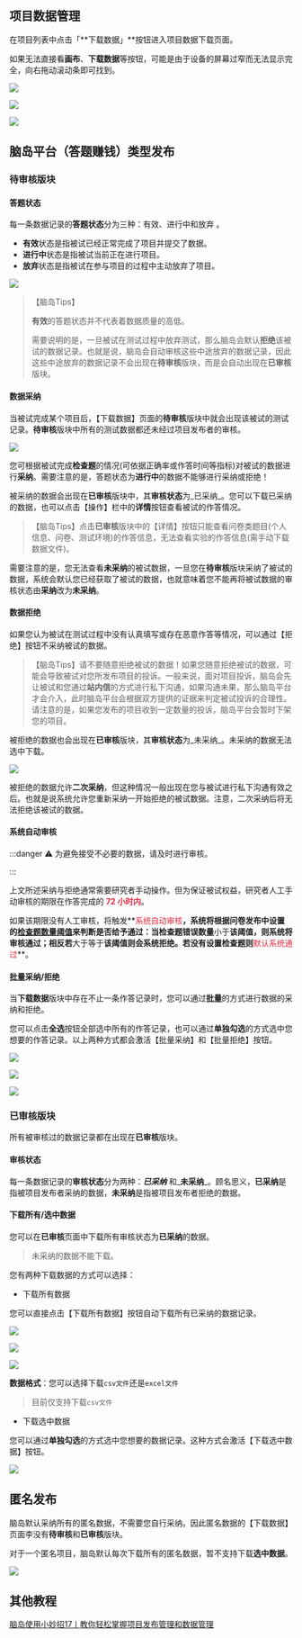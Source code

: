 
## 项目数据管理 <!-- {docsify-ignore-all} -->
在项目列表中点击「**下载数据」**按钮进入项目数据下载页面。

如果无法直接看**画布**、**下载数据**等按钮，可能是由于设备的屏幕过窄而无法显示完全，向右拖动滚动条即可找到。

![](../images/2022/1647583375354-ce390526-5933-4d6d-aec3-3372fddf2d63.png)

![](../images/2022/1647583362060-8b85c2e1-bb4d-4ab0-9d2f-260279085466.png)

![](../images/2022/1647583375429-24557335-2b92-4ae3-9e1f-b18d161e759c.png)

## 脑岛平台（答题赚钱）类型发布
### 待审核版块
#### 答题状态
每一条数据记录的**答题状态**分为三种：有效、进行中和放弃 。

+ **有效**状态是指被试已经正常完成了项目并提交了数据。
+ **进行中**状态是指被试当前正在进行项目。
+ **放弃**状态是指被试在参与项目的过程中主动放弃了项目。

![](../images/2022/1647583375504-bdb6a7ea-ead4-4f3e-9df8-ad5277c04918.png)

> 【脑岛Tips】
>
> **有效**的答题状态并不代表着数据质量的高低。
>
> 
>
> 需要说明的是，一旦被试在测试过程中放弃测试，那么脑岛会默认**拒绝**该被试的数据记录。也就是说，脑岛会自动审核这些中途放弃的数据记录，因此这些中途放弃的数据记录不会出现在**待审核**版块，而是会自动出现在**已审核**版块。
>



#### 数据采纳
当被试完成某个项目后，【下载数据】页面的**待审核**版块中就会出现该被试的测试记录。**待审核**版块中所有的测试数据都还未经过项目发布者的审核。

![](../images/2022/1647583375579-99445bd3-70a2-4d2f-b86f-fb1d3a930ddc.png)

您可根据被试完成**检查题**的情况(可依据正确率或作答时间等指标)对被试的数据进行**采纳**。需要注意的是，答题状态为**进行中**的数据不能够进行采纳或拒绝！



被采纳的数据会出现在**已审核**版块中，其**审核状态**为_已采纳_。您可以下载已采纳的数据，也可以点击【操作】栏中的**详情**按钮查看被试的作答情况。



> 【脑岛Tips】点击**已审核**版块中的【详情】按钮只能查看问卷类题目(个人信息、问卷、测试环境)的作答信息，无法查看实验的作答信息(需手动下载数据文件)。
>



需要注意的是，您无法查看**未采纳**的被试数据，一旦您在**待审核**版块采纳了被试的数据，系统会默认您已经获取了被试的数据，也就意味着您不能再将被试数据的审核状态由**采纳**改为**未采纳**。



#### 数据拒绝
如果您认为被试在测试过程中没有认真填写或存在恶意作答等情况，可以通过【拒绝】按钮不采纳被试的数据。



> 【脑岛Tips】请不要随意拒绝被试的数据！如果您随意拒绝被试的数据，可能会导致被试对您所发布项目的投诉。一般来说，面对项目投诉，脑岛会先让被试和您通过**站内信**的方式进行私下沟通，如果沟通未果，那么脑岛平台才会介入，此时脑岛平台会根据双方提供的证据来判定被试投诉的合理性。请注意的是，如果您发布的项目收到一定数量的投诉，脑岛平台会暂时下架您的项目。
>



被拒绝的数据也会出现在**已审核**版块，其**审核状态**为_未采纳_。未采纳的数据无法选中下载。

![](../images/2022/1647583375654-4708939a-2ad5-4698-9bdf-ae25f0a3e16f.png)

被拒绝的数据允许**二次采纳**，但这种情况一般出现在您与被试进行私下沟通有效之后。也就是说系统允许您重新采纳一开始拒绝的被试数据。注意，二次采纳后将无法拒绝该被试的数据。



#### 系统自动审核
:::danger
⚠️ 为避免接受不必要的数据，请及时进行审核。

:::

上文所述采纳与拒绝通常需要研究者手动操作。但为保证被试权益，研究者人工手动审核的期限在作答完成的 **<font style="color:#DF2A3F;">72 小时内</font>**。



如果该期限没有人工审核，将触发**<font style="color:#DF2A3F;">系统自动审核</font>**，系统将根据问卷发布中设置的[检查题数量阈值](https://www.yuque.com/naodao/researcher-manual/cvixs4hqh82v2cnt#BYzK1)来判断是否给予通过：当检查题错误数量**小于**该阈值，则系统将审核通过；相反若**大于等于**该阈值则会系统拒绝。若没有设置检查题则**<font style="color:#DF2A3F;">默认系统通过</font>**。





#### 批量采纳/拒绝
当**下载数据**版块中存在不止一条作答记录时，您可以通过**批量**的方式进行数据的采纳和拒绝。

您可以点击**全选**按钮全部选中所有的作答记录，也可以通过**单独勾选**的方式选中您想要的作答记录。以上两种方式都会激活【批量采纳】和【批量拒绝】按钮。

![](../images/2022/1647583375730-311368a4-2cc5-46ab-8062-1834d57e0156.png)

![](../images/2022/1647583362060-8b85c2e1-bb4d-4ab0-9d2f-260279085466.png)

![](../images/2022/1647583375819-ed6f9565-b131-4e16-a009-3bf8551c959a.gif)

### 已审核版块


所有被审核过的数据记录都在出现在**已审核**版块。



#### 审核状态
每一条数据记录的**审核状态**分为两种：_**已采纳**_ 和_**未采纳**_。顾名思义，**已采纳**是指被项目发布者采纳的数据，**未采纳**是指被项目发布者拒绝的数据。



#### 下载所有/选中数据
您可以在**已审核**页面中下载所有审核状态为**已采纳**的数据。



> 未采纳的数据不能下载。
>



您有两种下载数据的方式可以选择：



+ 下载所有数据

您可以直接点击【下载所有数据】按钮自动下载所有已采纳的数据记录。

![](../images/2022/1647583375935-9bdf5e0e-e701-4952-97cb-bed874aecbe5.png)

![](../images/2022/1647583362060-8b85c2e1-bb4d-4ab0-9d2f-260279085466.png)

![](../images/2022/1647583376014-e2f39351-fa8b-434c-a501-0759addbbc2d.png)

**数据格式**：您可以选择下载`csv文件`还是`excel文件`



> 目前仅支持下载`csv文件`
>



+ 下载选中数据

您可以通过**单独勾选**的方式选中您想要的数据记录。这种方式会激活【下载选中数据】按钮。

![](../images/2022/1647583376093-c5873fd8-193a-427d-a525-e890cbaa6ede.gif)

## 匿名发布


脑岛默认采纳所有的匿名数据，不需要您自行采纳。因此匿名数据的【下载数据】页面李没有**待审核**和**已审核**版块。



对于一个匿名项目，脑岛默认每次下载所有的匿名数据，暂不支持下载**选中数据**。

![](../images/2022/1647583376180-12dae999-b4ea-42a0-9a24-f2af189df97a.png)



## 其他教程
[脑岛使用小妙招17丨教你轻松掌握项目发布管理和数据管理](https://mp.weixin.qq.com/s/RVgvSqqBYg0JVzjPYyc7BA)

